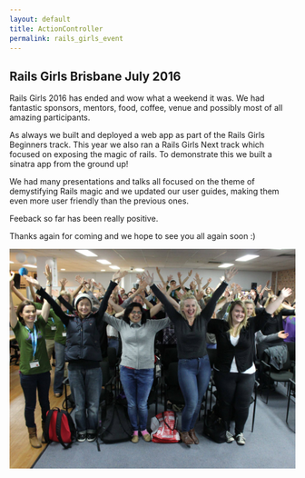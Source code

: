 ```yaml
---
layout: default
title: ActionController
permalink: rails_girls_event
---
```


## Rails Girls Brisbane July 2016

Rails Girls 2016 has ended and wow what a weekend it was. We had fantastic sponsors, mentors, food, coffee, venue and possibly most of all amazing participants.

As always we built and deployed a web app as part of the Rails Girls Beginners track. This year we also ran a Rails Girls Next track which focused on exposing the magic of rails. To demonstrate this we built a sinatra app from the ground up!

We had many presentations and talks all focused on the theme of demystifying Rails magic and we updated our user guides, making them even more user friendly than the previous ones.

Feeback so far has been really positive.

Thanks again for coming and we hope to see you all again soon :)

<img src='images/fridayhug.jpg'/>